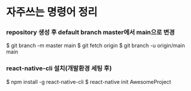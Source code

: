 # 자주쓰는 명령어 정리

### repository 생성 후 default branch master에서 main으로 변경

$ git branch -m master main
$ git fetch origin
\$ git branch -u origin/main main

### react-native-cli 설치(개발환경 세팅 후)

$ npm install -g react-native-cli
$ react-native init AwesomeProject
